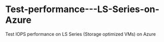 # Test-performance---LS-Series-on-Azure
Test IOPS performance on LS Series (Storage optimized VMs) on Azure
